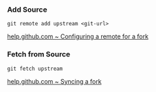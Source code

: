 ### Add Source

    git remote add upstream <git-url>
    
[help.github.com ~ Configuring a remote for a fork](https://help.github.com/en/github/collaborating-with-issues-and-pull-requests/configuring-a-remote-for-a-fork)
    
    
### Fetch from Source
    
    git fetch upstream

[help.github.com ~ Syncing a fork](https://help.github.com/en/github/collaborating-with-issues-and-pull-requests/syncing-a-fork)    
